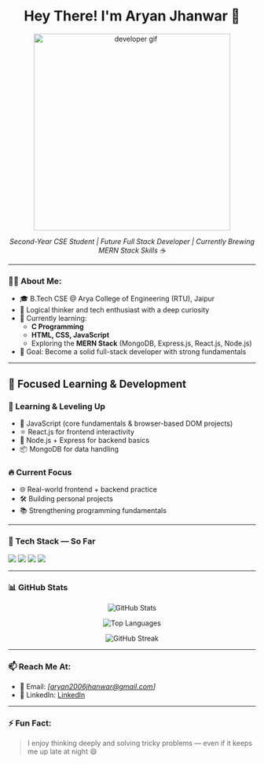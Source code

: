 <h1 align="center">Hey There! I'm Aryan Jhanwar 🚀</h1>

<p align="center">
  <img src="https://cdn.dribbble.com/users/1162077/screenshots/3848914/programmer.gif" alt="developer gif" width="400" />
</p>

<p align="center">
  <em>Second-Year CSE Student | Future Full Stack Developer | Currently Brewing MERN Stack Skills ☕</em>
</p>

---

### 👨‍💻 About Me:
- 🎓 B.Tech CSE @ Arya College of Engineering (RTU), Jaipur
- 🧠 Logical thinker and tech enthusiast with a deep curiosity
- 🌱 Currently learning:
  - **C Programming**
  - **HTML, CSS, JavaScript**
  - Exploring the **MERN Stack** (MongoDB, Express.js, React.js, Node.js)
- 🎯 Goal: Become a solid full-stack developer with strong fundamentals

---

## 🎯 Focused Learning & Development

### 🧪 Learning & Leveling Up
- 🚀 JavaScript (core fundamentals & browser-based DOM projects)
- ⚛️ React.js for frontend interactivity
- 🧩 Node.js + Express for backend basics
- 📦 MongoDB for data handling

### 🔥 Current Focus
- 🌐 Real-world frontend + backend practice
- 🛠 Building personal projects
- 📚 Strengthening programming fundamentals

---

### 🧰 Tech Stack — So Far

<p>
  <img src="https://img.shields.io/badge/C-00599C?style=for-the-badge&logo=c&logoColor=white" />
  <img src="https://img.shields.io/badge/HTML5-E34F26?style=for-the-badge&logo=html5&logoColor=white" />
  <img src="https://img.shields.io/badge/CSS3-1572B6?style=for-the-badge&logo=css3&logoColor=white" />
  <img src="https://img.shields.io/badge/JavaScript-F7DF1E?style=for-the-badge&logo=javascript&logoColor=black" />
</p>

---

### 📊 GitHub Stats

<p align="center">
  <img src="https://github-readme-stats.vercel.app/api?username=aryanjhanwar&show_icons=true&theme=tokyonight" alt="GitHub Stats" />
</p>

<p align="center">
  <img src="https://github-readme-stats.vercel.app/api/top-langs/?username=aryanjhanwar&layout=compact&theme=tokyonight&v=1" alt="Top Languages" />
</p>


<p align="center">
  <img src="https://streak-stats.demolab.com?user=aryanjhanwar&theme=tokyonight" alt="GitHub Streak" />
</p>

---

### 📫 Reach Me At:
- 📧 Email: *[aryan2006jhanwar@gmail.com]*
- 💼 LinkedIn: [LinkedIn](https://www.linkedin.com/in/aryan-jhanwar-67213a329/)

---

### ⚡ Fun Fact:
> I enjoy thinking deeply and solving tricky problems — even if it keeps me up late at night 😄

